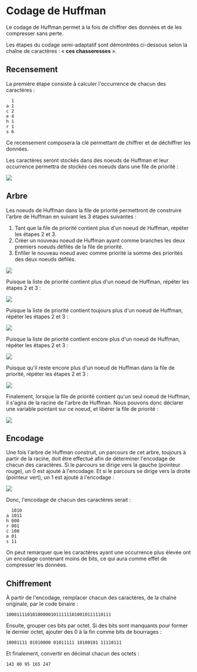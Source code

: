 # Codage de Huffman

Le codage de Huffman permet à la fois de chiffrer des données et de les compresser sans perte.

Les étapes du codage semi-adaptatif sont démontrées ci-dessous selon la chaîne de caractères : « **ces chasseresses** ».

## Recensement

La première étape consiste à calculer l'occurrence de chacun des caractères :

```
  1
a 1
c 2
e 4
h 1
r 1
s 6
```

Ce recensement composera la clé permettant de chiffrer et de déchiffrer les données.

Les caractères seront stockés dans des noeuds de Huffman et leur occurrence permettra de stockés ces noeuds dans une file de priorité :

![](Images/HuffmanA.png)

## Arbre

Les noeuds de Huffman dans la file de priorité permettront de construire l'arbre de Huffman en suivant les 3 étapes suivantes :

1. Tant que la file de priorité contient plus d'un noeud de Huffman, répéter les étapes 2 et 3.
2. Créer un nouveau noeud de Huffman ayant comme branches les deux premiers noeuds défilés de la file de priorité.
3. Enfiler le nouveau noeud avec comme priorité la somme des priorités des deux noeuds défilés.

![](Images/HuffmanB.png)

Puisque la liste de priorité contient plus d'un noeud de Huffman, répéter les étapes 2 et 3 :

![](Images/HuffmanC.png)

Puisque la liste de priorité contient toujours plus d'un noeud de Huffman, répéter les étapes 2 et 3 :

![](Images/HuffmanD.png)

Puisque la liste de priorité contient encore plus d'un noeud de Huffman, répéter les étapes 2 et 3 :

![](Images/HuffmanE.png)

Puisque qu'il reste encore plus d'un noeud de Huffman dans la file de priorité, répéter les étapes 2 et 3 :

![](Images/HuffmanF.png)

Finalement, lorsque la file de priorité contient qu'un seul noeud de Huffman, il s'agira de la racine de l'arbre de Huffman. Nous pouvons donc déclarer une variable pointant sur ce noeud, et libérer la file de priorité :

![](Images/HuffmanG.png)

## Encodage

Une fois l'arbre de Huffman construit, un parcours de cet arbre, toujours à partir de la racine, doit être effectué afin de déterminer l'encodage de chacun des caractères. Si le parcours se dirige vers la gauche (pointeur rouge), un 0 est ajouté à l'encodage. Et si le parcours se dirige vers la droite (pointeur vert), un 1 est ajouté à l'encodage :

![](Images/HuffmanH.png)

Donc, l'encodage de chacun des caractères serait :

```
  1010
a 1011
h 000
r 001
c 100
e 01
s 11
```

On peut remarquer que les caractères ayant une occurrence plus élevée ont un encodage contenant moins de bits, ce qui aura comme effet de compresser les données.

## Chiffrement

À partir de l'encodage, remplacer chacun des caractères, de la chaîne originale, par le code binaire :

```
1000111101010000010111111010010111110111
```

Ensuite, grouper ces bits par octet. Si des bits sont manquants pour former le dernier octet, ajouter des 0 à la fin comme bits de bourrages :

```
10001111 01010000 01011111 10100101 11110111
```

Et finalement, convertir en décimal chacun des octets :

```
143 80 95 165 247
```
